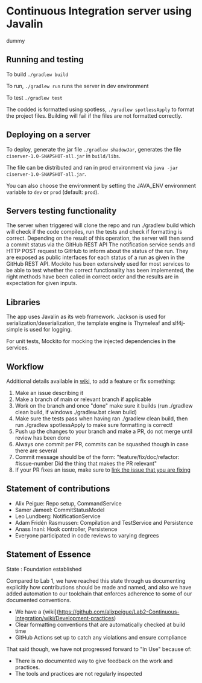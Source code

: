 # Continuous Integration server using Javalin
dummy   


## Running and testing 


To build `./gradlew build`

To run, `./gradlew run` runs the server in dev environment

To test `./gradlew test`

The codded is formatted using spotless, `./gradlew spotlessApply` to format the project files.
Building will fail if the files are not formatted correctly.

## Deploying on a server

To deploy, generate the jar file `./gradlew shadowJar`, 
generates the file `ciserver-1.0-SNAPSHOT-all.jar` in `build/libs`.

The file can be distributed and ran in prod environment via `java -jar ciserver-1.0-SNAPSHOT-all.jar`.

You can also choose the environment by setting the JAVA_ENV environment variable to `dev` or `prod` (default: `prod`).

## Servers testing functionality

The server when triggered will clone the repo and run ./gradlew build which will check if the code compiles, run the tests and check if formatting is correct. Depending on the result of this operation, the server will then send a commit status via the GitHub REST API
The notification service sends and HTTP POST request to GitHub to inform about the status of the run. They are exposed as public interfaces for each status of a run as given in the GitHub REST API. 
Mockito has been extensively used for most services to be able to test whether the correct functionality has been implemented, the right methods have been called in correct order and the results are in expectation for given inputs.

## Libraries

The app uses Javalin as its web framework. Jackson is used for serialization/deserialization,
the template engine is Thymeleaf and slf4j-simple is used for logging.

For unit tests, Mockito for mocking the injected dependencies in the services.

## Workflow
Additional details available in [wiki](https://github.com/alixpeigue/Lab2-Continuous-Integration/wiki/Development-practices), to add a feature or fix something:
1. Make an issue describing it
2. Make a branch of main or relevant branch if applicable
3. Work on the branch and once "done" make sure it builds (run ./gradlew clean build, if windows ./gradlew.bat clean build)
4. Make sure the tests pass when having ran ./gradlew clean build, then run ./gradlew spotlessApply to make sure formatting is correct!
5. Push up the changes to your branch and make a PR, do not merge until review has been done
6. Always one commit per PR, commits can be squashed though in case there are several
7. Commit message should be of the form: "feature/fix/doc/refactor: #issue-number Did the thing that makes the PR relevant"
8. If your PR fixes an issue, make sure to [link the issue that you are fixing](https://docs.github.com/en/issues/tracking-your-work-with-issues/using-issues/linking-a-pull-request-to-an-issue)
## Statement of contributions
* Alix Peigue: Repo setup, CommandService 
* Samer Jameel: CommitStatusModel
* Leo Lundberg: NotificationService  
* Adam Fridén Rasmussen: Compilation and TestService and Persistence
* Anass Inani: Hook controller, Persistence
* Everyone participated in code reviews to varying degrees
## Statement of Essence
State : Foundation established

Compared to Lab 1, we have reached this state through us documenting explicitly how contributions should be made and named, and also we have added automation to our toolchain that enforces adherence to some of our documented conventions.
- We have a {wiki](https://github.com/alixpeigue/Lab2-Continuous-Integration/wiki/Development-practices)
- Clear formatting conventions that are automatically checked at build time
- GitHub Actions set up to catch any violations and ensure compliance

That said though, we have not progressed forward to "In Use" because of:
- There is no documented way to give feedback on the work and practices.
- The tools and practices are not regularly inspected

